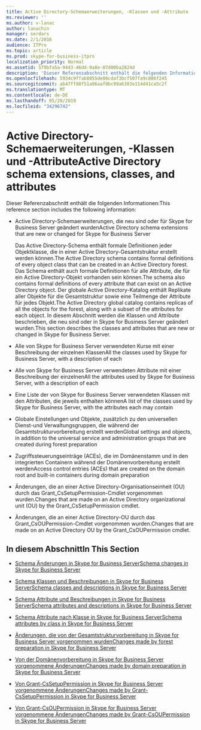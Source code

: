 ```yaml
---
title: Active Directory-Schemaerweiterungen, -Klassen und -Attribute
ms.reviewer: ''
ms.author: v-lanac
author: lanachin
manager: serdars
ms.date: 2/1/2016
audience: ITPro
ms.topic: article
ms.prod: skype-for-business-itpro
localization_priority: Normal
ms.assetid: 579bfa5a-9443-46dd-9a8e-07d00ba2824d
description: 'Dieser Referenzabschnitt enthält die folgenden Informationen:'
ms.openlocfilehash: 5934c9ffab8055de86cdaf3bcf507fa9c806f245
ms.sourcegitcommit: ab47ff88f51a96aaf8bc99a6303e114d41ca5c2f
ms.translationtype: MT
ms.contentlocale: de-DE
ms.lasthandoff: 05/20/2019
ms.locfileid: "34296742"
---
```

# <a name="active-directory-schema-extensions-classes-and-attributes"></a><span data-ttu-id="701de-103">Active Directory-Schemaerweiterungen, -Klassen und -Attribute</span><span class="sxs-lookup"><span data-stu-id="701de-103">Active Directory schema extensions, classes, and attributes</span></span>
 
<span data-ttu-id="701de-104">Dieser Referenzabschnitt enthält die folgenden Informationen:</span><span class="sxs-lookup"><span data-stu-id="701de-104">This reference section includes the following information:</span></span> 
  
- <span data-ttu-id="701de-105">Active Directory-Schemaerweiterungen, die neu sind oder für Skype for Business Server geändert wurden</span><span class="sxs-lookup"><span data-stu-id="701de-105">Active Directory schema extensions that are new or changed for Skype for Business Server</span></span>
    
    <span data-ttu-id="701de-106">Das Active Directory-Schema enthält formale Definitionen jeder Objektklasse, die in einer Active Directory-Gesamtstruktur erstellt werden können.</span><span class="sxs-lookup"><span data-stu-id="701de-106">The Active Directory schema contains formal definitions of every object class that can be created in an Active Directory forest.</span></span> <span data-ttu-id="701de-107">Das Schema enthält auch formale Definitionen für alle Attribute, die für ein Active Directory-Objekt vorhanden sein können.</span><span class="sxs-lookup"><span data-stu-id="701de-107">The schema also contains formal definitions of every attribute that can exist on an Active Directory object.</span></span> <span data-ttu-id="701de-108">Der globale Active Directory-Katalog enthält Replikate aller Objekte für die Gesamtstruktur sowie eine Teilmenge der Attribute für jedes Objekt.</span><span class="sxs-lookup"><span data-stu-id="701de-108">The Active Directory global catalog contains replicas of all the objects for the forest, along with a subset of the attributes for each object.</span></span> <span data-ttu-id="701de-109">In diesem Abschnitt werden die Klassen und Attribute beschrieben, die neu sind oder in Skype for Business Server geändert wurden.</span><span class="sxs-lookup"><span data-stu-id="701de-109">This section describes the classes and attributes that are new or changed in Skype for Business Server.</span></span>
    
- <span data-ttu-id="701de-110">Alle von Skype for Business Server verwendeten Kurse mit einer Beschreibung der einzelnen Klassen</span><span class="sxs-lookup"><span data-stu-id="701de-110">All the classes used by Skype for Business Server, with a description of each</span></span>
    
- <span data-ttu-id="701de-111">Alle von Skype for Business Server verwendeten Attribute mit einer Beschreibung der einzelnen</span><span class="sxs-lookup"><span data-stu-id="701de-111">All the attributes used by Skype for Business Server, with a description of each</span></span>
    
- <span data-ttu-id="701de-112">Eine Liste der von Skype for Business Server verwendeten Klassen mit den Attributen, die jeweils enthalten können</span><span class="sxs-lookup"><span data-stu-id="701de-112">A list of the classes used by Skype for Business Server, with the attributes each may contain</span></span>
    
- <span data-ttu-id="701de-113">Globale Einstellungen und Objekte, zusätzlich zu den universellen Dienst-und Verwaltungsgruppen, die während der Gesamtstrukturvorbereitung erstellt werden</span><span class="sxs-lookup"><span data-stu-id="701de-113">Global settings and objects, in addition to the universal service and administration groups that are created during forest preparation</span></span>
    
- <span data-ttu-id="701de-114">Zugriffssteuerungseinträge (ACEs), die im Domänenstamm und in den integrierten Containern während der Domänenvorbereitung erstellt werden</span><span class="sxs-lookup"><span data-stu-id="701de-114">Access control entries (ACEs) that are created on the domain root and built-in containers during domain preparation</span></span>
    
- <span data-ttu-id="701de-115">Änderungen, die an einer Active Directory-Organisationseinheit (OU) durch das Grant_CsSetupPermission-Cmdlet vorgenommen wurden.</span><span class="sxs-lookup"><span data-stu-id="701de-115">Changes that are made on an Active Directory organizational unit (OU) by the Grant_CsSetupPermission cmdlet.</span></span>
    
- <span data-ttu-id="701de-116">Änderungen, die an einer Active Directory-OU durch das Grant_CsOUPermission-Cmdlet vorgenommen wurden.</span><span class="sxs-lookup"><span data-stu-id="701de-116">Changes that are made on an Active Directory OU by the Grant_CsOUPermission cmdlet.</span></span>
    
## <a name="in-this-section"></a><span data-ttu-id="701de-117">In diesem Abschnitt</span><span class="sxs-lookup"><span data-stu-id="701de-117">In This Section</span></span>

- [<span data-ttu-id="701de-118">Schema Änderungen in Skype for Business Server</span><span class="sxs-lookup"><span data-stu-id="701de-118">Schema changes in Skype for Business Server</span></span>](schema-changes.md)
    
- [<span data-ttu-id="701de-119">Schema Klassen und Beschreibungen in Skype for Business Server</span><span class="sxs-lookup"><span data-stu-id="701de-119">Schema classes and descriptions in Skype for Business Server</span></span>](schema-classes-and-descriptions.md)
    
- [<span data-ttu-id="701de-120">Schema Attribute und Beschreibungen in Skype for Business Server</span><span class="sxs-lookup"><span data-stu-id="701de-120">Schema attributes and descriptions in Skype for Business Server</span></span>](schema-attributes-and-descriptions.md)
    
- [<span data-ttu-id="701de-121">Schema Attribute nach Klasse in Skype for Business Server</span><span class="sxs-lookup"><span data-stu-id="701de-121">Schema attributes by class in Skype for Business Server</span></span>](schema-attributes-by-class.md)
    
- [<span data-ttu-id="701de-122">Änderungen, die von der Gesamtstrukturvorbereitung in Skype for Business Server vorgenommen wurden</span><span class="sxs-lookup"><span data-stu-id="701de-122">Changes made by forest preparation in Skype for Business Server</span></span>](changes-made-by-forest-preparation.md)
    
- [<span data-ttu-id="701de-123">Von der Domänenvorbereitung in Skype for Business Server vorgenommene Änderungen</span><span class="sxs-lookup"><span data-stu-id="701de-123">Changes made by domain preparation in Skype for Business Server</span></span>](changes-made-by-domain-preparation.md)
    
- [<span data-ttu-id="701de-124">Von Grant-CsSetupPermission in Skype for Business Server vorgenommene Änderungen</span><span class="sxs-lookup"><span data-stu-id="701de-124">Changes made by Grant-CsSetupPermission in Skype for Business Server</span></span>](changes-made-by-grant-cssetuppermission.md)
    
- [<span data-ttu-id="701de-125">Von Grant-CsOUPermission in Skype for Business Server vorgenommene Änderungen</span><span class="sxs-lookup"><span data-stu-id="701de-125">Changes made by Grant-CsOUPermission in Skype for Business Server</span></span>](changes-made-by-grant-csoupermission.md)
    

